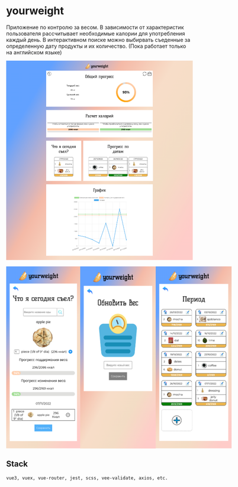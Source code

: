# yourweight

Приложение по контролю за весом.
В зависимости от характеристик пользователя рассчитывает необходимые калории для употребления каждый день. В интерактивном поиске можно выбирвать съеденные за определенную дату продукты и их количество. (Пока работает только на английском языке)

![preview](/screenshots/fullpage.png)

<div style="display: flex; justify-content: space-between;">
 <img width="200" src="/screenshots/eated-phone.png"/>
 <img width="204.3" src="/screenshots/weight-phone.png"/>
 <img width="204.3" src="/screenshots/period-phone.png"/>
 
</div>

## Stack

    vue3, vuex, vue-router, jest, scss, vee-validate, axios, etc.
